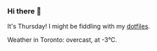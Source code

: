 ### Hi there :wave:

It's Thursday! I might be fiddling with my [dotfiles](https://github.com/bewuethr/dotfiles).

Weather in Toronto: overcast, at -3°C.
